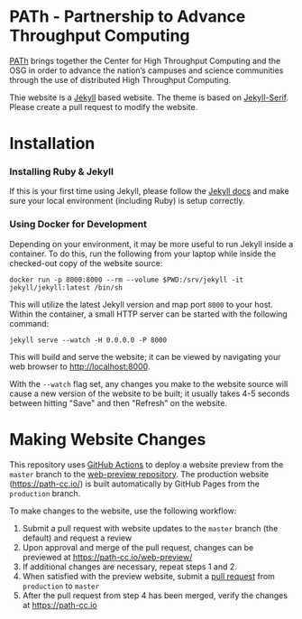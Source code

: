 # PATh - Partnership to Advance Throughput Computing

[PATh](https://path-cc.io/) brings together the Center for High Throughput Computing and the OSG in order to advance the nation’s campuses and science communities through the use of distributed High Throughput Computing.

Thie website is a [Jekyll](https://jekyllrb.com/) based website.  The theme is based on [Jekyll-Serif](https://github.com/zerostaticthemes/jekyll-serif-theme).  Please create a pull request to modify the website.

# Installation

### Installing Ruby & Jekyll
 
If this is your first time using Jekyll, please follow the [Jekyll docs](https://jekyllrb.com/docs/installation/) and make sure your local environment (including Ruby) is setup correctly.

### Using Docker for Development

Depending on your environment, it may be more useful to run Jekyll inside a container.  To do this, run the following from your laptop while inside the checked-out copy of the website source:

```
docker run -p 8000:8000 --rm --volume $PWD:/srv/jekyll -it jekyll/jekyll:latest /bin/sh
```

This will utilize the latest Jekyll version and map port `8000` to your host.  Within the container, a small HTTP server can be started with the following command:

```
jekyll serve --watch -H 0.0.0.0 -P 8000
```

This will build and serve the website; it can be viewed by navigating your web browser to <http://localhost:8000>.

With the `--watch` flag set, any changes you make to the website source will cause a new version of the website to be built; it usually takes 4-5 seconds between hitting "Save" and then "Refresh" on the website.

# Making Website Changes

This repository uses [GitHub Actions](https://github.com/path-cc/path-cc.github.io/tree/master/.github/worfklows)
to deploy a website preview from the `master` branch to the [web-preview repository](https://path-cc.io/web-preview/).
The production website (https://path-cc.io/) is built automatically by GitHub Pages from the `production` branch.

To make changes to the website, use the following workflow:

1.  Submit a pull request with website updates to the `master` branch (the default) and request a review
1.  Upon approval and merge of the pull request, changes can be previewed at https://path-cc.io/web-preview/
1.  If additional changes are necessary, repeat steps 1 and 2.
1.  When satisfied with the preview website, submit a
    [pull request](https://github.com/path-cc/path-cc.github.io/compare/production...master?expand=1)
    from `production` to `master`
1.  After the pull request from step 4 has been merged, verify the changes at https://path-cc.io
